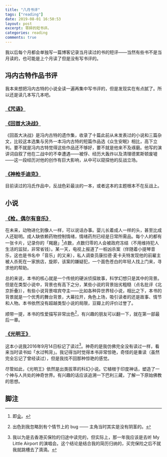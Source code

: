 ```yaml
---
title: "八月书评"
tags: ["reading"]
date: 2019-08-01 16:50:53
layout: post
excerpt: 零碎的短书评。
categories: reading
comments: true
---
```


我以后每个月都会单独写一篇博客记录当月读过的书的短评——当然有些书不是当月读的，也可能是上个月读了但是没有写书评的。

## 冯内古特作品书评 ##

我本来想把冯内古特的小说全读一遍再集中写书评的，但是发现实在有点腻了。所以还是读几本写几本吧。

### [《咒语》](https://book.douban.com/subject/30234414/) ###

### [《回首大决战》](https://book.douban.com/subject/7175435/) ###

《回首大决战》是冯内古特的遗作集，收录了十篇此前从未发表过的小说和三篇杂文，比较这本选集与另外一本冯内古特的短篇作品选《众生安眠》相比，高下立判。要不就是冯内古特觉得这些作品还不够好，要不就是他来不及琢磨。他写的演讲词自叙了他在二战中的不幸遭遇——被俘、经历大轰炸以及清理德累斯顿废墟——这一段经历对他的创作有巨大影响，从中可以窥探他的反战立场。

### [《神枪手迪克》](https://book.douban.com/subject/27601507/) ###

目前读过的冯氏作品中，反战色彩最淡的一本，或者这本的主题根本不在反战上。

## 小说 ##

### [《枪，偶尔有音乐》](https://book.douban.com/subject/6541263/) ###

在未来，动物进化到像人一样，可以说话办事。婴儿长着成人一样的头，甚至比成人还聪明。成人缺依赖药物控制情绪，情绪药剂已经是日常所需品。每个人的都有一张卡片，记录你的「羯磨」[^1]点数，点数归零的人会被政府冻结（不用维持犯人生活的监狱，非常省钱）。某一天，电视上报道了一桩凶杀案（伴随着小提琴音乐，这也是书名中「音乐」的又来），私人调查员康拉德·麦卡夫特发现他的前雇主被人杀死在一家旅店，旋即，该案的嫌疑犯，一个面色苍白的年轻人找上门来，寻求他的帮助。

总的来说，本书的核心就是一个传统的硬派侦探故事，科学幻想只是其中的背景。但是在类型小说中，背景也有高下之分，某些小说的背景拙劣粗糙（点名批评《北京折叠》），有些小说背景喧宾夺主——比如各种异世界轻小说，相比之下，本书的背景就是一个优秀的舞台背景，大幕拉开，角色上场，吸引读者的还是故事、情节和人物。本书依然没有超越类型小说的局限，豆瓣上的评价过誉了。

顺带一提，本书的性爱描写非常出色[^2]，有兴趣的朋友可以翻一下，就在第一部最后一章。

### [《光明王》](https://book.douban.com/subject/25891911/) ###

这本小说我2016年9月14日标记了读过[^3]。神奇的是我仿佛完全没有读过一样，看来当时读书如「水过鸭背」。我记得当时觉得本书非常惊艳，奇怪的是重读（虽然完全忘记了曾经读过），但是我找不回那种惊艳的感觉。

尽管如此，《光明王》依然是出类拔萃的科幻小说。它植根于印度神话，塑造了一个神与人共处的神奇世界。有兴趣的话应该追溯一下巴利三藏，了解一下原始佛教的思想。



## 脚注 ##

[^1]: 即[业](https://zh.wikipedia.org/wiki/%E6%A5%AD)。

[^2]: 出色到我忽略到有个情节上的 bug —— 主角当时其实是没有阴茎的。

[^3]: 我以为是去香港买保险的归途中读完的，但实际上，那一年我应该是去听 My Little Airport 的演唱会。这个结论是结合我的简历归纳的，买完保险之后不就我就跳槽去了滴滴。

[^4]: 部分也是为了自己，毕竟他跟梵天杠上了。
